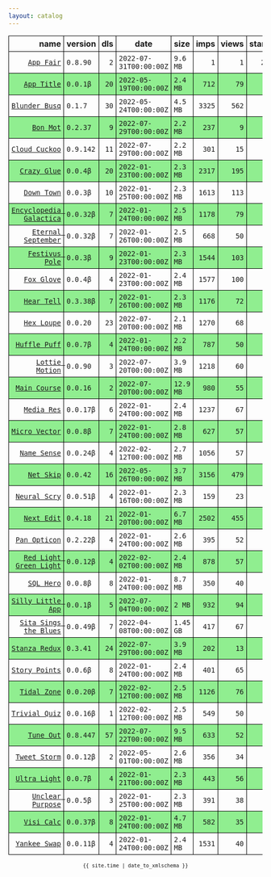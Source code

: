 ```yaml
---
layout: catalog
---
```


<style>
table {
    border-collapse: collapse;
}

td, th {
    border: 1px solid black;
    white-space: nowrap;
}

th, td {
    padding: 5px;
}

tr:nth-child(even) {
    background-color: Lightgreen;
}
</style>

| name | version | dls | date | size | imps | views | stars | issues | category |
| ---: | :------ | --: | ---- | :--- | ---: | ----: | -----:| -----: | :------- |
| [``App Fair``](https://appfair.app) | ``0.8.90`` | `2` | `2022-07-31T00:00:00Z` | `9.6 MB` | `1` | `1` | `25` | [``5``](https://github.com/App-Fair/App/issues) |  |
| [``App Title``](https://App-Title.github.io/App/) | ``0.0.1β`` | `20` | `2022-05-19T00:00:00Z` | `2.4 MB` | `712` | `79` | `0` | `0` |  |
| [``Blunder Busq``](https://www.blunderbusq.app) | ``0.1.7`` | `30` | `2022-05-24T00:00:00Z` | `4.5 MB` | `3325` | `562` | `1` | `0` |  |
| [``Bon Mot``](https://Bon-Mot.github.io/App/) | ``0.2.37`` | `9` | `2022-07-29T00:00:00Z` | `2.2 MB` | `237` | `9` | `1` | `0` |  |
| [``Cloud Cuckoo``](https://Cloud-Cuckoo.github.io/App/) | ``0.9.142`` | `11` | `2022-07-29T00:00:00Z` | `2.2 MB` | `301` | `15` | `1` | `0` |  |
| [``Crazy Glue``](https://Crazy-Glue.github.io/App/) | ``0.0.4β`` | `20` | `2022-01-23T00:00:00Z` | `2.3 MB` | `2317` | `195` | `0` | `0` |  |
| [``Down Town``](https://Down-Town.github.io/App/) | ``0.0.3β`` | `10` | `2022-01-25T00:00:00Z` | `2.3 MB` | `1613` | `113` | `0` | `0` |  |
| [``Encyclopedia Galactica``](https://Encyclopedia-Galactica.github.io/App/) | ``0.0.32β`` | `7` | `2022-01-24T00:00:00Z` | `2.5 MB` | `1178` | `79` | `0` | `0` |  |
| [``Eternal September``](https://Eternal-September.github.io/App/) | ``0.0.32β`` | `7` | `2022-01-26T00:00:00Z` | `2.5 MB` | `668` | `50` | `0` | `0` |  |
| [``Festivus Pole``](https://Festivus-Pole.github.io/App/) | ``0.0.3β`` | `9` | `2022-01-23T00:00:00Z` | `2.3 MB` | `1544` | `103` | `0` | `0` |  |
| [``Fox Glove``](https://Fox-Glove.github.io/App/) | ``0.0.4β`` | `4` | `2022-01-23T00:00:00Z` | `2.4 MB` | `1577` | `100` | `0` | `0` |  |
| [``Hear Tell``](https://Hear-Tell.github.io/App/) | ``0.3.38β`` | `7` | `2022-01-26T00:00:00Z` | `2.3 MB` | `1176` | `72` | `0` | `0` |  |
| [``Hex Loupe``](https://Hex-Loupe.github.io/App/) | ``0.0.20`` | `23` | `2022-07-20T00:00:00Z` | `2.1 MB` | `1270` | `68` | `0` | `0` |  |
| [``Huffle Puff``](https://Huffle-Puff.github.io/App/) | ``0.0.7β`` | `4` | `2022-01-24T00:00:00Z` | `2.2 MB` | `787` | `50` | `0` | `0` |  |
| [``Lottie Motion``](https://Lottie-Motion.github.io/App/) | ``0.0.90`` | `3` | `2022-07-20T00:00:00Z` | `3.9 MB` | `1218` | `60` | `0` | `0` |  |
| [``Main Course``](https://Main-Course.github.io/App/) | ``0.0.16`` | `2` | `2022-07-20T00:00:00Z` | `12.9 MB` | `980` | `55` | `0` | `0` |  |
| [``Media Res``](https://Media-Res.github.io/App/) | ``0.0.17β`` | `6` | `2022-01-24T00:00:00Z` | `2.4 MB` | `1237` | `67` | `0` | `0` |  |
| [``Micro Vector``](https://Micro-Vector.github.io/App/) | ``0.0.8β`` | `7` | `2022-01-24T00:00:00Z` | `2.8 MB` | `627` | `57` | `0` | `0` |  |
| [``Name Sense``](https://Name-Sense.github.io/App/) | ``0.0.24β`` | `4` | `2022-02-12T00:00:00Z` | `2.7 MB` | `1056` | `57` | `0` | `0` |  |
| [``Net Skip``](https://Net-Skip.github.io/App/) | ``0.0.42`` | `16` | `2022-05-26T00:00:00Z` | `3.7 MB` | `3156` | `479` | `0` | `0` |  |
| [``Neural Scry``](https://Neural-Scry.github.io/App/) | ``0.0.51β`` | `4` | `2022-01-16T00:00:00Z` | `2.3 MB` | `159` | `23` | `0` | `0` |  |
| [``Next Edit``](https://Next-Edit.github.io/App/) | ``0.4.18`` | `21` | `2022-01-20T00:00:00Z` | `6.7 MB` | `2502` | `455` | `0` | `0` |  |
| [``Pan Opticon``](https://Pan-Opticon.github.io/App/) | ``0.2.22β`` | `4` | `2022-01-24T00:00:00Z` | `2.6 MB` | `395` | `52` | `0` | `0` |  |
| [``Red Light Green Light``](https://Red-Light-Green-Light.github.io/App/) | ``0.0.12β`` | `4` | `2022-02-02T00:00:00Z` | `2.4 MB` | `878` | `57` | `0` | `0` |  |
| [``SQL Hero``](https://SQL-Hero.github.io/App/) | ``0.0.8β`` | `8` | `2022-01-24T00:00:00Z` | `8.7 MB` | `350` | `40` | `0` | `0` |  |
| [``Silly Little App``](https://Silly-Little-App.github.io/App/) | ``0.0.1β`` | `5` | `2022-07-04T00:00:00Z` | `2 MB` | `932` | `94` | `0` | `0` |  |
| [``Sita Sings the Blues``](https://Sita-Sings-the-Blues.github.io/App/) | ``0.0.49β`` | `7` | `2022-04-08T00:00:00Z` | `1.45 GB` | `417` | `67` | `0` | `0` |  |
| [``Stanza Redux``](https://Stanza-Redux.github.io/App/) | ``0.3.41`` | `24` | `2022-07-29T00:00:00Z` | `3.9 MB` | `202` | `13` | `1` | `0` |  |
| [``Story Points``](https://Story-Points.github.io/App/) | ``0.0.6β`` | `8` | `2022-01-24T00:00:00Z` | `2.4 MB` | `401` | `65` | `0` | `0` |  |
| [``Tidal Zone``](https://Tidal-Zone.github.io/App/) | ``0.0.20β`` | `7` | `2022-02-12T00:00:00Z` | `2.5 MB` | `1126` | `76` | `0` | `0` |  |
| [``Trivial Quiz``](https://Trivial-Quiz.github.io/App/) | ``0.0.16β`` | `1` | `2022-02-12T00:00:00Z` | `2.5 MB` | `549` | `50` | `0` | `0` |  |
| [``Tune Out``](https://Tune-Out.github.io/App/) | ``0.8.447`` | `57` | `2022-07-22T00:00:00Z` | `9.5 MB` | `633` | `52` | `1` | `0` |  |
| [``Tweet Storm``](https://Tweet-Storm.github.io/App/) | ``0.0.12β`` | `2` | `2022-05-01T00:00:00Z` | `2.6 MB` | `356` | `34` | `0` | `0` |  |
| [``Ultra Light``](https://Ultra-Light.github.io/App/) | ``0.0.7β`` | `4` | `2022-01-21T00:00:00Z` | `2.3 MB` | `443` | `56` | `0` | `0` |  |
| [``Unclear Purpose``](https://Unclear-Purpose.github.io/App/) | ``0.0.5β`` | `3` | `2022-01-25T00:00:00Z` | `2.3 MB` | `391` | `38` | `0` | `0` |  |
| [``Visi Calc``](https://Visi-Calc.github.io/App/) | ``0.0.37β`` | `8` | `2022-01-24T00:00:00Z` | `4.7 MB` | `582` | `35` | `0` | `0` |  |
| [``Yankee Swap``](https://Yankee-Swap.github.io/App/) | ``0.0.11β`` | `4` | `2022-01-24T00:00:00Z` | `2.4 MB` | `1531` | `40` | `0` | `0` |  |

<center><small><code>{{ site.time | date_to_xmlschema }}</code></small></center>

